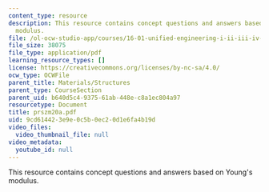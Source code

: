 ```yaml
---
content_type: resource
description: This resource contains concept questions and answers based on Young's
  modulus.
file: /ol-ocw-studio-app/courses/16-01-unified-engineering-i-ii-iii-iv-fall-2005-spring-2006/9cd614423e9e0c5b0ec20d1e6fa4b19d_prszm20a.pdf
file_size: 38075
file_type: application/pdf
learning_resource_types: []
license: https://creativecommons.org/licenses/by-nc-sa/4.0/
ocw_type: OCWFile
parent_title: Materials/Structures
parent_type: CourseSection
parent_uid: b640d5c4-9375-61ab-448e-c8a1ec804a97
resourcetype: Document
title: prszm20a.pdf
uid: 9cd61442-3e9e-0c5b-0ec2-0d1e6fa4b19d
video_files:
  video_thumbnail_file: null
video_metadata:
  youtube_id: null
---
```

This resource contains concept questions and answers based on Young's modulus.